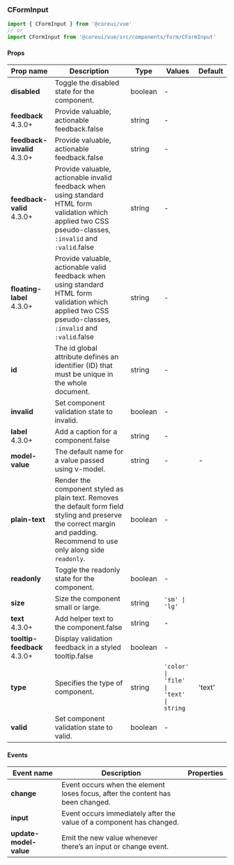 ### CFormInput

```jsx
import { CFormInput } from '@coreui/vue'
// or
import CFormInput from '@coreui/vue/src/components/form/CFormInput'
```

#### Props

| Prop name                                                           | Description                                                                                                                                                                 | Type    | Values                                  | Default |
| ------------------------------------------------------------------- | --------------------------------------------------------------------------------------------------------------------------------------------------------------------------- | ------- | --------------------------------------- | ------- |
| **disabled**                                                        | Toggle the disabled state for the component.                                                                                                                                | boolean | -                                       |         |
| **feedback** <br><div class="badge bg-primary">4.3.0+</div>         | Provide valuable, actionable feedback.false                                                                                                                                 | string  | -                                       |         |
| **feedback-invalid** <br><div class="badge bg-primary">4.3.0+</div> | Provide valuable, actionable feedback.false                                                                                                                                 | string  | -                                       |         |
| **feedback-valid** <br><div class="badge bg-primary">4.3.0+</div>   | Provide valuable, actionable invalid feedback when using standard HTML form validation which applied two CSS pseudo-classes, `:invalid` and `:valid`.false                  | string  | -                                       |         |
| **floating-label** <br><div class="badge bg-primary">4.3.0+</div>   | Provide valuable, actionable valid feedback when using standard HTML form validation which applied two CSS pseudo-classes, `:invalid` and `:valid`.false                    | string  | -                                       |         |
| **id**                                                              | The id global attribute defines an identifier (ID) that must be unique in the whole document.                                                                               | string  | -                                       |         |
| **invalid**                                                         | Set component validation state to invalid.                                                                                                                                  | boolean | -                                       |         |
| **label** <br><div class="badge bg-primary">4.3.0+</div>            | Add a caption for a component.false                                                                                                                                         | string  | -                                       |         |
| **model-value**                                                     | The default name for a value passed using v-model.                                                                                                                          | string  | -                                       | -       |
| **plain-text**                                                      | Render the component styled as plain text. Removes the default form field styling and preserve the correct margin and padding. Recommend to use only along side `readonly`. | boolean | -                                       |         |
| **readonly**                                                        | Toggle the readonly state for the component.                                                                                                                                | boolean | -                                       |         |
| **size**                                                            | Size the component small or large.                                                                                                                                          | string  | `'sm' \| 'lg'`                          |         |
| **text** <br><div class="badge bg-primary">4.3.0+</div>             | Add helper text to the component.false                                                                                                                                      | string  | -                                       |         |
| **tooltip-feedback** <br><div class="badge bg-primary">4.3.0+</div> | Display validation feedback in a styled tooltip.false                                                                                                                       | boolean | -                                       |         |
| **type**                                                            | Specifies the type of component.                                                                                                                                            | string  | `'color' \| 'file' \| 'text' \| string` | 'text'  |
| **valid**                                                           | Set component validation state to valid.                                                                                                                                    | boolean | -                                       |         |

#### Events

| Event name             | Description                                                                    | Properties |
| ---------------------- | ------------------------------------------------------------------------------ | ---------- |
| **change**             | Event occurs when the element loses focus, after the content has been changed. |
| **input**              | Event occurs immediately after the value of a component has changed.           |
| **update-model-value** | Emit the new value whenever there’s an input or change event.                  |
